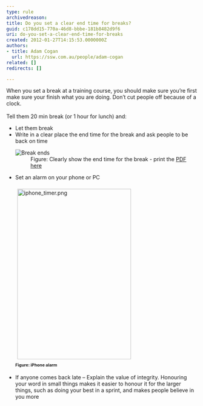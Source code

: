 ```yaml
---
type: rule
archivedreason: 
title: Do you set a clear end time for breaks?
guid: c178dd15-770a-46d8-bbbe-181b8482d9f6
uri: do-you-set-a-clear-end-time-for-breaks
created: 2012-01-27T14:15:53.0000000Z
authors:
- title: Adam Cogan
  url: https://ssw.com.au/people/adam-cogan
related: []
redirects: []

---
```



When you set a break at a training course, you should make sure you’re first make sure your finish what you are doing. Don’t cut people off because of a clock.
<br><excerpt class='endintro'></excerpt><br>
Tell them 20 min break (or 1 hour for lunch) and&#58;
<ul>
<li>Let them break</li>
<li>Write in a clear place the end time for the break and ask people to be back on time
<dl>
    <dt><img src="/Communication/RulesToBetterTraining/PublishingImages/break-ends.jpg" alt="Break ends" class="ms-rteCustom-ImageArea" /> </dt>
    <dd class="ms-rteCustom-FigureNormal">Figure&#58; Clearly show the end time for the break - print the <a href="/Communication/RulesToBetterTraining/Documents/break-ends-sheet.pdf">PDF here</a></dd>
<dd class="ms-rteCustom-FigureNormal"><span style="font-size&#58;12px;font-weight&#58;normal;line-height&#58;21px;"></span></dd>
</dl>
</li>
<li>​Set an alarm on your phone or PC<br><br><img src="/Communication/RulesToBetterTraining/PublishingImages/iphone_timer.png" alt="iphone_timer.png" class="ms-rteCustom-ImageArea" style="margin&#58;5px;width&#58;300px;height&#58;450px;" />​<br><span style="font-size&#58;11px;font-weight&#58;bold;line-height&#58;20px;">Figure&#58; iPhone alarm<br><br></span></li>
<li>If anyone comes back late – Explain the value of integrity. Honouring your word in small things makes it easier to honour it for the larger things, such as doing your best in a sprint, and makes people believe in you more</li>
</ul>
​


